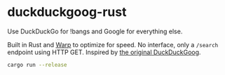 # duckduckgoog-rust
Use DuckDuckGo for !bangs and Google for everything else.

Built in Rust and [Warp](https://docs.rs/warp/latest/warp/) to optimize for speed. No interface, only a `/search` endpoint using HTTP GET. Inspired by [the original DuckDuckGoog](https://github.com/crittermike/duckduckgoog).

```bash
cargo run --release
```
